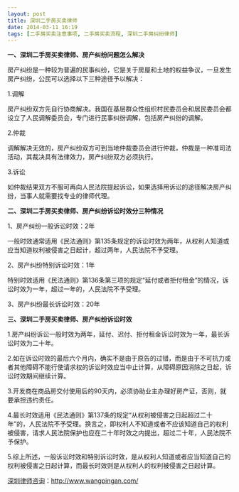 ```yaml
---
layout: post
title: 深圳二手房买卖律师
date: 2014-03-11 16:19
tags: [二手房买卖注意事项, 二手房买卖流程, 深圳二手房纠纷律师]
---
```

<strong>一、深圳二手房买卖律师、房产纠纷问题怎么解决</strong>

房产纠纷是一种较为普遍的民事纠纷，它是关于房屋和土地的权益争议，一旦发生房产纠纷，公民可以选择以下三种途径予以解决：

1.调解

房产纠纷双方先自行协商解决。我国在基层群众性组织村民委员会和居民委员会都设立了人民调解委员会，专门进行民事纠纷调解，包括房产纠纷的调解。

2.仲裁

调解解决无效的，房产纠纷双方可到当地仲裁委员会进行仲裁，仲裁是一种准司法活动，其裁决具有法律效力，房产纠纷双方必须执行。

3.诉讼

如仲裁结果双方不服可再向人民法院提起诉讼，如果选择用诉讼的途径解决房产纠纷，当事人就需要找专业的律师代理。

<strong>二、深圳二手房买卖律师、房产纠纷诉讼时效分三种情况</strong>

1、房产纠纷一般诉讼时效：2年

一般时效通常适用《民法通则》第135条规定的诉讼时效为两年，从权利人知道或应当知道权利被侵害之日起计，超过两年，人民法院不予受理。

2、房产纠纷特别诉讼时效：1年

特别时效适用《民法通则》第136条第三项的规定“延付或者拒付租金”的情况，诉讼时效为一年，超过一年的，人民法院不予受理。

3、房产纠纷最长诉讼时效：20年

<strong>三、深圳二手房买卖律师、房产纠纷诉讼时效</strong>

1.房产纠纷诉讼一般时效为两年，延付、迟付、拒付租金诉讼时效为一年，最长诉讼时效为二十年。

2.如在诉讼时效的最后六个月内，确实不是由于原告的过错，而是由于不可抗力或者其他障碍不能行使请求权的诉讼时效应当中止计算，从障碍原因消除之日起，诉讼时效期间继续计算。

3.开发商在商品房交付使用后的90天内，必须协助业主办理好房产证，否则，就要承担违约责任。

4.最长时效适用《民法通则》第137条的规定“从权利被侵害之日起超过二十年”的，人民法院不予受理。换言之，即权利人不知道或者不应该知道自己的权利被侵害，请求人民法院保护也应在二十年时效之内提出，超过二十年，人民法院不予保护。

5.综上所述，一般诉讼时效和特别诉讼时效，是从权利人知道或者应当知道自己的权利被侵害之日起计算，而最长时效则是从权利人的权利被侵害之日起计算。

<a href="http://www.wangpingan.com/">深圳律师咨询</a>：<a href="http://www.wangpingan.com/">http://www.wangpingan.com/</a>

